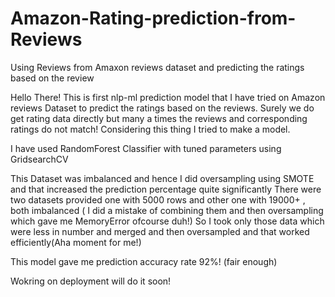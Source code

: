 # Amazon-Rating-prediction-from-Reviews
Using Reviews from Amaxon reviews dataset and predicting the ratings based on the review

Hello There!
This is first nlp-ml prediction model that I have tried on Amazon reviews Dataset to predict the ratings based on the reviews. Surely we do get rating data directly but many a times the reviews and corresponding ratings do not match! Considering this thing I tried to make a model.

I have used RandomForest Classifier with tuned parameters using GridsearchCV

This Dataset was imbalanced and hence I did oversampling using SMOTE and that increased the prediction percentage quite significantly
There were two datasets provided one with 5000 rows and other one with 19000+ , both imbalanced ( I did a mistake of combining them and then oversampling which gave me MemoryError ofcourse duh!) So I took only those data which were less in number and merged and then oversampled and that worked efficiently(Aha moment for me!)

This model gave me prediction  accuracy  rate 92%! (fair enough)

Wokring on deployment will do it soon!
